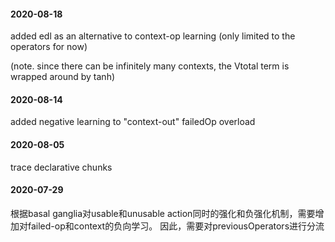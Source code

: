 #### 2020-08-18
added edl as an alternative to context-op learning (only limited to the operators for now)  

(note. since there can be infinitely many contexts, the Vtotal term is wrapped around by tanh)

#### 2020-08-14
added negative learning to "context-out" failedOp overload

#### 2020-08-05
trace declarative chunks

#### 2020-07-29
根据basal ganglia对usable和unusable action同时的强化和负强化机制，需要增加对failed-op和context的负向学习。
因此，需要对previousOperators进行分流
